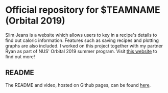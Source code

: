 # Official repository for $TEAMNAME (Orbital 2019)

Slim Jeans is a website which allows users to key in a recipe's details to find out caloric information. Features such as saving recipes and plotting graphs are also included. I worked on this project together with my partner Ryan as part of NUS' Orbital 2019 summer program. Visit [this website](https://lyskevin.pythonanywhere.com) to find out more!

## README
The README and video, hosted on Github pages, can be found [here](https://ryanytan.github.io/orb19-teamname/).

